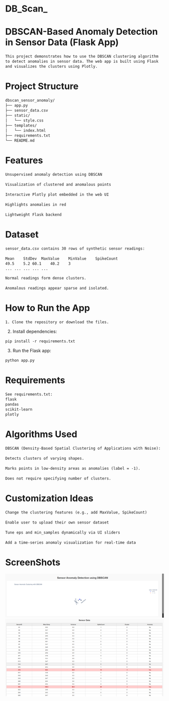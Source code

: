 # DB_Scan_
# DBSCAN-Based Anomaly Detection in Sensor Data (Flask App)
```
This project demonstrates how to use the DBSCAN clustering algorithm to detect anomalies in sensor data. The web app is built using Flask and visualizes the clusters using Plotly.
```
# Project Structure
```
dbscan_sensor_anomaly/
├── app.py
├── sensor_data.csv
├── static/
│   └── style.css
├── templates/
│   └── index.html
├── requirements.txt
└── README.md
```
# Features
```
Unsupervised anomaly detection using DBSCAN

Visualization of clustered and anomalous points

Interactive Plotly plot embedded in the web UI

Highlights anomalies in red

Lightweight Flask backend
```
# Dataset
```
sensor_data.csv contains 30 rows of synthetic sensor readings:

Mean	StdDev	MaxValue	MinValue	SpikeCount
49.5	5.2	60.1	40.2	3
...	...	...	...	...
```
```
Normal readings form dense clusters.

Anomalous readings appear sparse and isolated.
```
# How to Run the App
```
1. Clone the repository or download the files.
```
2. Install dependencies:
```
pip install -r requirements.txt
```
3. Run the Flask app:
```
python app.py
```
# Requirements
```
See requirements.txt:
flask
pandas
scikit-learn
plotly
```
# Algorithms Used
```
DBSCAN (Density-Based Spatial Clustering of Applications with Noise):

Detects clusters of varying shapes.

Marks points in low-density areas as anomalies (label = -1).

Does not require specifying number of clusters.
```
# Customization Ideas
```
Change the clustering features (e.g., add MaxValue, SpikeCount)

Enable user to upload their own sensor dataset

Tune eps and min_samples dynamically via UI sliders

Add a time-series anomaly visualization for real-time data
```
# ScreenShots
![alt text](<Screenshot 2025-08-03 164339.png>)
![alt text](<Screenshot 2025-08-03 164358.png>)
